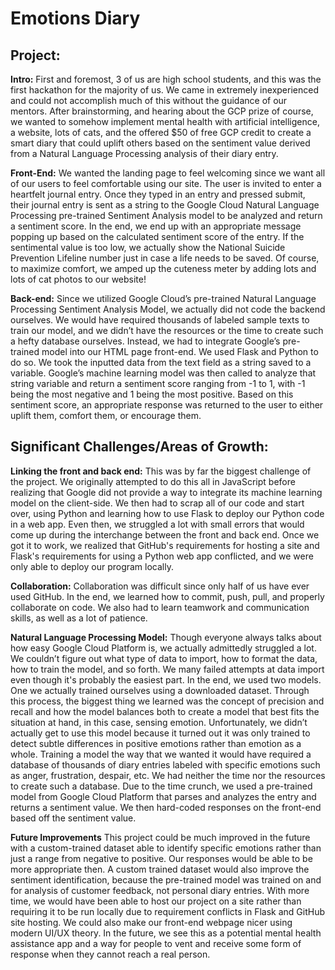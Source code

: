 # Emotions Diary
## Project:
**Intro:**
First and foremost, 3 of us are high school students, and this was the first hackathon for the majority of us. We came in extremely inexperienced and could not accomplish much of this without the guidance of our mentors. After brainstorming, and hearing about the GCP prize of course, we wanted to somehow implement mental health with artificial intelligence, a website, lots of cats, and the offered $50 of free GCP credit to create a smart diary that could uplift others based on the sentiment value derived from a Natural Language Processing analysis of their diary entry.

**Front-End:**
We wanted the landing page to feel welcoming since we want all of our users to feel comfortable using our site. The user is invited to enter a heartfelt journal entry. Once they typed in an entry and pressed submit, their journal entry is sent as a string to the Google Cloud Natural Language Processing pre-trained Sentiment Analysis model to be analyzed and return a sentiment score. In the end, we end up with an appropriate message popping up based on the calculated sentiment score of the entry. If the sentimental value is too low, we actually show the National Suicide Prevention Lifeline number just in case a life needs to be saved. Of course, to maximize comfort, we amped up the cuteness meter by adding lots and lots of cat photos to our website!

**Back-end:**
Since we utilized Google Cloud’s pre-trained Natural Language Processing Sentiment Analysis Model, we actually did not code the backend ourselves. We would have required thousands of labeled sample texts to train our model, and we didn’t have the resources or the time to create such a hefty database ourselves. Instead, we had to integrate Google’s pre-trained model into our HTML page front-end. We used Flask and Python to do so. We took the inputted data from the text field as a string saved to a variable. Google’s machine learning model was then called to analyze that string variable and return a sentiment score ranging from -1 to 1, with -1 being the most negative and 1 being the most positive. Based on this sentiment score, an appropriate response was returned to the user to either uplift them, comfort them, or encourage them.

## Significant Challenges/Areas of Growth:
**Linking the front and back end:**
This was by far the biggest challenge of the project. We originally attempted to do this all in JavaScript before realizing that Google did not provide a way to integrate its machine learning model on the client-side. We then had to scrap all of our code and start over, using Python and learning how to use Flask to deploy our Python code in a web app. Even then, we struggled a lot with small errors that would come up during the interchange between the front and back end. Once we got it to work, we realized that GitHub's requirements for hosting a site and Flask's requirements for using a Python web app conflicted, and we were only able to deploy our program locally. 

**Collaboration:**
Collaboration was difficult since only half of us have ever used GitHub. In the end, we learned how to commit, push, pull, and properly collaborate on code. We also had to learn teamwork and communication skills, as well as a lot of patience. 

**Natural Language Processing Model:**
Though everyone always talks about how easy Google Cloud Platform is, we actually admittedly struggled a lot. We couldn’t figure out what type of data to import, how to format the data, how to train the model, and so forth. We many failed attempts at data import even though it's probably the easiest part. In the end, we used two models. One we actually trained ourselves using a downloaded dataset. Through this process, the biggest thing we learned was the concept of precision and recall and how the model balances both to create a model that best fits the situation at hand, in this case, sensing emotion. Unfortunately, we didn’t actually get to use this model because it turned out it was only trained to detect subtle differences in positive emotions rather than emotion as a whole. Training a model the way that we wanted it would have required a database of thousands of diary entries labeled with specific emotions such as anger, frustration, despair, etc. We had neither the time nor the resources to create such a database. Due to the time crunch, we used a pre-trained model from Google Cloud Platform that parses and analyzes the entry and returns a sentiment value. We then hard-coded responses on the front-end based off the sentiment value.

**Future Improvements**
This project could be much improved in the future with a custom-trained dataset able to identify specific emotions rather than just a range from negative to positive. Our responses would be able to be more appropriate then. A custom trained dataset would also improve the sentiment identification, because the pre-trained model was trained on and for analysis of customer feedback, not personal diary entries. With more time, we would have been able to host our project on a site rather than requiring it to be run locally due to requirement conflicts in Flask and GitHub site hosting. We could also make our front-end webpage nicer using modern UI/UX theory. In the future, we see this as a potential mental health assistance app and a way for people to vent and receive some form of response when they cannot reach a real person.
